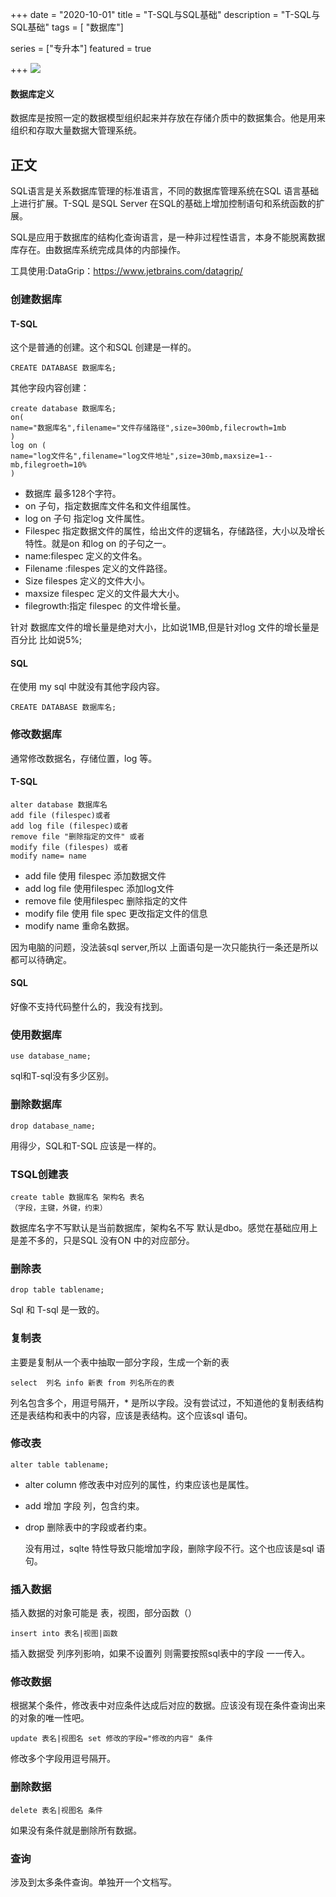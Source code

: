 +++
date = "2020-10-01"
title = "T-SQL与SQL基础"
description = "T-SQL与SQL基础"
tags = [ "数据库"]

series = ["专升本"]
featured = true

+++
![](https://gitee.com/lalalaxiaowifi/pictures/raw/master/image/%E6%97%A5%E5%B8%B8%E6%90%AC%E7%A0%96%E5%A4%B4.png)

#### 数据库定义
数据库是按照一定的数据模型组织起来并存放在存储介质中的数据集合。他是用来组织和存取大量数据大管理系统。

## 正文

SQL语言是关系数据库管理的标准语言，不同的数据库管理系统在SQL 语言基础上进行扩展。T-SQL 是SQL Server 在SQL的基础上增加控制语句和系统函数的扩展。

SQL是应用于数据库的结构化查询语言，是一种非过程性语言，本身不能脱离数据库存在。由数据库系统完成具体的内部操作。      

工具使用:DataGrip：https://www.jetbrains.com/datagrip/              

### 创建数据库

#### T-SQL

这个是普通的创建。这个和SQL 创建是一样的。

```
CREATE DATABASE 数据库名;
```

其他字段内容创建：

```
create database 数据库名;
on(
name="数据库名",filename="文件存储路径",size=300mb,filecrowth=1mb
)
log on (
name="log文件名",filename="log文件地址",size=30mb,maxsize=1--mb,filegroeth=10%
)
```

- 数据库 最多128个字符。
- on 子句，指定数据库文件名和文件组属性。
- log on 子句 指定log 文件属性。
- Filespec  指定数据文件的属性，给出文件的逻辑名，存储路径，大小以及增长特性。就是on 和log on 的子句之一。
- name:filespec 定义的文件名。
- Filename :filespes 定义的文件路径。
- Size  filespes 定义的文件大小。
- maxsize filespec 定义的文件最大大小。
- filegrowth:指定 filespec 的文件增长量。

针对 数据库文件的增长量是绝对大小，比如说1MB,但是针对log 文件的增长量是百分比 比如说5%;

#### SQL 

在使用 my sql 中就没有其他字段内容。

```
CREATE DATABASE 数据库名;
```

### 修改数据库

通常修改数据名，存储位置，log 等。

#### T-SQL

 ````
alter database 数据库名
add file (filespec)或者
add log file (filespec)或者
remove file "删除指定的文件" 或者
modify file (filespes) 或者
modify name= name
 ````

- add file  使用 filespec 添加数据文件
- add log file 使用filespec 添加log文件
- remove file  使用filespec 删除指定的文件
- modify file 使用 file spec 更改指定文件的信息
- modify name 重命名数据。

因为电脑的问题，没法装sql server,所以 上面语句是一次只能执行一条还是所以都可以待确定。

#### SQL

好像不支持代码整什么的，我没有找到。

### 使用数据库

```` 
use database_name;
````

sql和T-sql没有多少区别。

### 删除数据库

````
drop database_name;
````

用得少，SQL和T-SQL 应该是一样的。

### TSQL创建表

````
create table 数据库名 架构名 表名
（字段，主键，外键，约束）
````

数据库名字不写默认是当前数据库，架构名不写 默认是dbo。感觉在基础应用上是差不多的，只是SQL 没有ON 中的对应部分。

### 删除表

````
drop table tablename;
````

Sql 和 T-sql 是一致的。

### 复制表

主要是复制从一个表中抽取一部分字段，生成一个新的表

````
select  列名 info 新表 from 列名所在的表
````

列名包含多个，用逗号隔开，* 是所以字段。没有尝试过，不知道他的复制表结构还是表结构和表中的内容，应该是表结构。这个应该sql 语句。

###  修改表

````
alter table tablename;
````

- alter column 修改表中对应列的属性，约束应该也是属性。

- add  增加 字段 列，包含约束。

- drop 删除表中的字段或者约束。

  没有用过，sqlte 特性导致只能增加字段，删除字段不行。这个也应该是sql 语句。

### 插入数据

插入数据的对象可能是 表，视图，部分函数（）

````
insert into 表名|视图|函数 
````

插入数据受 列序列影响，如果不设置列 则需要按照sql表中的字段 一一传入。

### 修改数据

根据某个条件，修改表中对应条件达成后对应的数据。应该没有现在条件查询出来的对象的唯一性吧。

````
update 表名|视图名 set 修改的字段="修改的内容" 条件
````

修改多个字段用逗号隔开。

### 删除数据

````
delete 表名|视图名 条件
````

如果没有条件就是删除所有数据。

### 查询

涉及到太多条件查询。单独开一个文档写。

